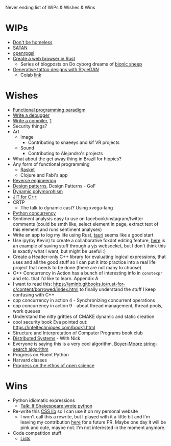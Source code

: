 Never ending list of WIPs & Wishes & Wins

# WIPs

* [Don't be homeless](https://github.com/marimeireles/dont-be-homeless)
* [SATAN](https://github.com/marimeireles/SATAN)
* [openrpgsl](https://github.com/marimeireles/openrpgsl)
* [Create a web browser in Rust](https://github.com/marimeireles/rusty-browser)
    * Series of blogposts on Do cyborg dreams of [bionic sheep](https://cyborgdream.github.io/tags/rust/)
* [Generative tattoo designs with StyleGAN](https://github.com/marimeireles/stylegan3/)
   * Colab [link](https://colab.research.google.com/drive/1hcUHPLk98zN_V89Z0U5nMUhabPjWk05k)

# Wishes

* [Functional programming paradigm](https://blog.kalvad.com/haskell-series-part-1/)
* [Write a debugger](https://blog.tartanllama.xyz/writing-a-linux-debugger-setup/)
* [Write a compiler](https://www.cs.cornell.edu/courses/cs6120/2020fa/self-guided/), [1](https://norasandler.com/2017/11/29/Write-a-Compiler.html)
* Security things?
* Art
    * Image
        * Contributing to snaeeys and kif VR projects
    * Sound
        * Contributing to Alejandro's projects
* What about the get away thing in Brazil for hippies?
* Any form of functional programming
    * [Rasket](https://docs.racket-lang.org/quick/)
    * Clojure and Fabi's app
* [Reverse engineering](https://0x41.cf/reversing/2021/07/21/reversing-x86-and-c-code-for-beginners.html)
* [Design patterns](https://realpython.com/factory-method-python/), Design Patterns - GoF
* [Dynamic polymorphism](https://www.youtube.com/watch?v=8c6BAQcYF_E)
* [JIT for C++](https://blog.quarkslab.com/easyjit-just-in-time-compilation-for-c.html)
* CRTP
   * The talk to dynamic cast? Using xvega-lang
* [Python concurrency](https://realpython.com/python-concurrency/)
* Sentiment analysis easy to use on facebook/instagram/twitter comments (could be smth like, select element in page, extract text of this element and runs sentiment analyses)
* Write an app to log my life using Rust, [tauri](https://github.com/tauri-apps/tauri) seems like a good start
* Use ipy(by Kevin) to create a collaborative foxdot editing feature, [here](https://github.com/jupyter-server/jupyter_server/pull/624/files) is an example of saving stuff through a yjs websocket, but I don't think this is exactly what I want, but might be useful :)
* Create a Header-only C++ library for evaluating logical expressions, that uses <T> and all the good stuff so I can put it into practice into a real life project that needs to be done (there are not many to choose)
* C++ Concurrency in Action has a bunch of interesting info in `constexpr` and etc. that I'd like to learn. Appendix A
* I want to read this: https://aminb.gitbooks.io/rust-for-c/content/borrowed/index.html to finally understand the stuff I keep confusing with C++
* cpp concurrency in action 4 - Synchronizing concurrent operations
* cpp concurrency in action 9 - about thread management, thread pools, work queues
* Understand the nitty gritties of CMAKE dynamic and static creation
* cool security book Eva pointed out: https://inteltechniques.com/book1.html
* Structure and Interpretation of Computer Programs book club
* [Distributed Systems](https://www.cl.cam.ac.uk/teaching/2021/ConcDisSys/dist-sys-notes.pdf) - With Nick
* Everyone is saying this is a very cool algorithm, [Boyer–Moore string-search algorithm](https://en.wikipedia.org/wiki/Boyer%E2%80%93Moore_string-search_algorithm)
* Progress on Fluent Python
* Harvard classes
* [Progress on the ethos of open science](https://cyborgdream.github.io/categories/research/)
   
# Wins
   
* Python idiomatic expressions
    * [Talk: If Shakespeare wrote python](https://drive.google.com/file/d/11IPLKpIu5sWGPsvAGmBNpd_kMQkygTVA/view?usp=sharing)
* Re-write this [CSS lib](https://github.com/marimeireles/98.css?organization=marimeireles&organization=marimeireles) so I can use it on my personal website
   * I won't call this a rewrite, but I played with it a little bit and I'm leaving my contribution [here](https://codepen.io/marimeireles/pen/NWaZpbJ) for a future PR. Maybe one day it will be pink and cute, maybe not. I'm not interested in the moment anymore.
* Code competition stuff
    * [Lists](https://docs.google.com/presentation/d/16SIWm87WhsKAVZZwOt0EgypDuicOhEznJ3982ueXjzA/edit?usp=sharing)
